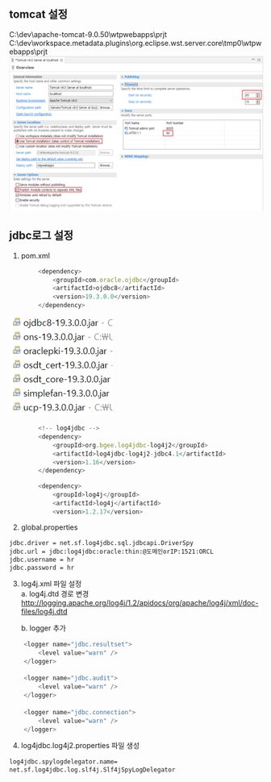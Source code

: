 ## tomcat 설정
C:\dev\apache-tomcat-9.0.50\wtpwebapps\prjt
C:\dev\workspace\.metadata\.plugins\org.eclipse.wst.server.core\tmp0\wtpwebapps\prjt
![톰캣설정](./img/spring04.png)

## jdbc로그 설정  
1. pom.xml  
````javascript
		<dependency>
			<groupId>com.oracle.ojdbc</groupId>
			<artifactId>ojdbc8</artifactId>
			<version>19.3.0.0</version>
		</dependency>		
```` 
![pmd설정](./img/pmd-01.png)  
````javascript
		<!-- log4jdbc -->
		<dependency>
			<groupId>org.bgee.log4jdbc-log4j2</groupId>
			<artifactId>log4jdbc-log4j2-jdbc4.1</artifactId>
			<version>1.16</version>
		</dependency>
````		
````javascript
		<dependency>
			<groupId>log4j</groupId>
			<artifactId>log4j</artifactId>
			<version>1.2.17</version>
````			    


2. global.properties  
````
jdbc.driver = net.sf.log4jdbc.sql.jdbcapi.DriverSpy
jdbc.url = jdbc:log4jdbc:oracle:thin:@도메인orIP:1521:ORCL
jdbc.username = hr
jdbc.password = hr
````
3. log4j.xml 파일 설정  
   a. log4j.dtd 경로 변경   
       http://logging.apache.org/log4j/1.2/apidocs/org/apache/log4j/xml/doc-files/log4j.dtd  

   b. logger 추가  
````javascript
	<logger name="jdbc.resultset">
		<level value="warn" />
	</logger>

	<logger name="jdbc.audit">
		<level value="warn" />
	</logger>

	<logger name="jdbc.connection">
		<level value="warn" />
	</logger>
````  
4. log4jdbc.log4j2.properties 파일 생성  
````
log4jdbc.spylogdelegator.name= net.sf.log4jdbc.log.slf4j.Slf4jSpyLogDelegator
````